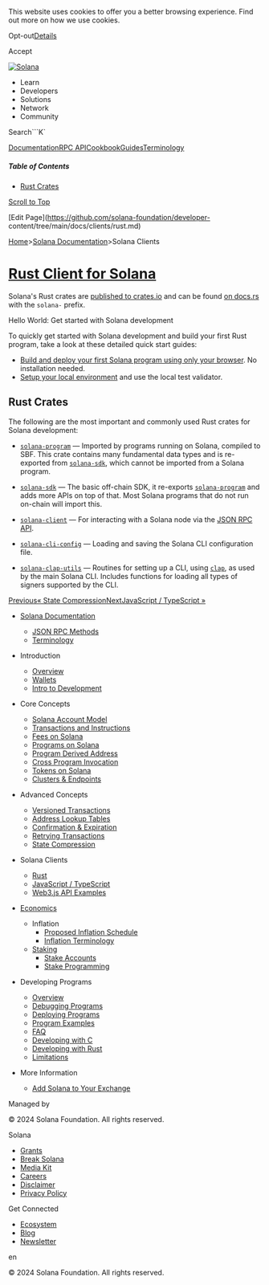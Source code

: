This website uses cookies to offer you a better browsing experience. Find out
more on how we use cookies.

Opt-out[Details](/privacy-policy#collection-of-information)

Accept

[![Solana](/_next/static/media/logotype-dark.f79d530d.svg)](/)

  * Learn
  * Developers
  * Solutions
  * Network
  * Community

Search```K`

[Documentation](/docs)[RPC
API](/docs/rpc)[Cookbook](/developers/cookbook)[Guides](/developers/guides)[Terminology](/docs/terminology)

##### Table of Contents

  * [Rust Crates](/docs/clients/rust#rust-crates)

[Scroll to Top](/docs/clients/rust#)

[Edit Page](https://github.com/solana-foundation/developer-
content/tree/main/docs/clients/rust.md)

[Home](/)>[Solana Documentation](/docs)>Solana Clients

# [Rust Client for Solana](/docs/clients/rust)

Solana's Rust crates are [published to
crates.io](https://crates.io/search?q=solana-) and can be found [on
docs.rs](https://docs.rs/releases/search?query=solana-) with the `solana-`
prefix.

Hello World: Get started with Solana development

To quickly get started with Solana development and build your first Rust
program, take a look at these detailed quick start guides:

  * [Build and deploy your first Solana program using only your browser](/developers/guides/getstarted/hello-world-in-your-browser). No installation needed.
  * [Setup your local environment](/developers/guides/getstarted/setup-local-development) and use the local test validator.

## Rust Crates #

The following are the most important and commonly used Rust crates for Solana
development:

  * [`solana-program`](https://docs.rs/solana-program) — Imported by programs running on Solana, compiled to SBF. This crate contains many fundamental data types and is re-exported from [`solana-sdk`](https://docs.rs/solana-sdk), which cannot be imported from a Solana program.

  * [`solana-sdk`](https://docs.rs/solana-sdk) — The basic off-chain SDK, it re-exports [`solana-program`](https://docs.rs/solana-program) and adds more APIs on top of that. Most Solana programs that do not run on-chain will import this.

  * [`solana-client`](https://docs.rs/solana-client) — For interacting with a Solana node via the [JSON RPC API](/docs/rpc).

  * [`solana-cli-config`](https://docs.rs/solana-cli-config) — Loading and saving the Solana CLI configuration file.

  * [`solana-clap-utils`](https://docs.rs/solana-clap-utils) — Routines for setting up a CLI, using [`clap`](https://docs.rs/clap), as used by the main Solana CLI. Includes functions for loading all types of signers supported by the CLI.

[Previous« State Compression](/docs/advanced/state-compression)[NextJavaScript
/ TypeScript »](/docs/clients/javascript)

  * [Solana Documentation](/docs)

    * [JSON RPC Methods](/docs/rpc)
    * [Terminology](/docs/terminology)
  * Introduction

    * [Overview](/docs/intro/overview)
    * [Wallets](/docs/intro/wallets)
    * [Intro to Development](/docs/intro/dev)
  * Core Concepts

    * [Solana Account Model](/docs/core/accounts)
    * [Transactions and Instructions](/docs/core/transactions)
    * [Fees on Solana](/docs/core/fees)
    * [Programs on Solana](/docs/core/programs)
    * [Program Derived Address](/docs/core/pda)
    * [Cross Program Invocation](/docs/core/cpi)
    * [Tokens on Solana](/docs/core/tokens)
    * [Clusters & Endpoints](/docs/core/clusters)
  * Advanced Concepts

    * [Versioned Transactions](/docs/advanced/versions)
    * [Address Lookup Tables](/docs/advanced/lookup-tables)
    * [Confirmation & Expiration](/docs/advanced/confirmation)
    * [Retrying Transactions](/docs/advanced/retry)
    * [State Compression](/docs/advanced/state-compression)
  * Solana Clients

    * [Rust](/docs/clients/rust)
    * [JavaScript / TypeScript](/docs/clients/javascript)
    * [Web3.js API Examples](/docs/clients/javascript-reference)
  * [Economics](/docs/economics)

    * Inflation
      * [Proposed Inflation Schedule](/docs/economics/inflation/inflation-schedule)
      * [Inflation Terminology](/docs/economics/inflation/terminology)
    * [Staking](/docs/economics/staking)
      * [Stake Accounts](/docs/economics/staking/stake-accounts)
      * [Stake Programming](/docs/economics/staking/stake-programming)
  * Developing Programs

    * [Overview](/docs/programs/overview)
    * [Debugging Programs](/docs/programs/debugging)
    * [Deploying Programs](/docs/programs/deploying)
    * [Program Examples](/docs/programs/examples)
    * [FAQ](/docs/programs/faq)
    * [Developing with C](/docs/programs/lang-c)
    * [Developing with Rust](/docs/programs/lang-rust)
    * [Limitations](/docs/programs/limitations)
  * More Information

    * [Add Solana to Your Exchange](/docs/more/exchange)

Managed by

[](/)

[](/youtube)[](/twitter)[](/discord)[](/reddit)[](/github)[](/telegram)

© 2024 Solana Foundation. All rights reserved.

Solana

  * [Grants](https://solana.org/grants)
  * [Break Solana](https://break.solana.com/)
  * [Media Kit](/branding)
  * [Careers](https://jobs.solana.com/)
  * [Disclaimer](/tos)
  * [Privacy Policy](/privacy-policy)

Get Connected

  * [Ecosystem](/ecosystem)
  * [Blog](/news)
  * [Newsletter](/newsletter)

en

© 2024 Solana Foundation. All rights reserved.


